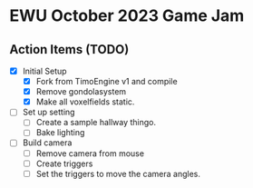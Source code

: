 # EWU October 2023 Game Jam

## Action Items (TODO)

- [x] Initial Setup
    - [x] Fork from TimoEngine v1 and compile
    - [x] Remove gondolasystem
    - [x] Make all voxelfields static.
- [ ] Set up setting
    - [ ] Create a sample hallway thingo.
    - [ ] Bake lighting
- [ ] Build camera
    - [ ] Remove camera from mouse
    - [ ] Create triggers
    - [ ] Set the triggers to move the camera angles.